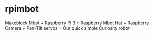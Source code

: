 # rpimbot
Makeblock Mbot + Raspberry Pi 3 + Raspberry Mbot Hat + Raspberry Camera + Pan-Tilt servos = Our quick simple Curiosity robot
